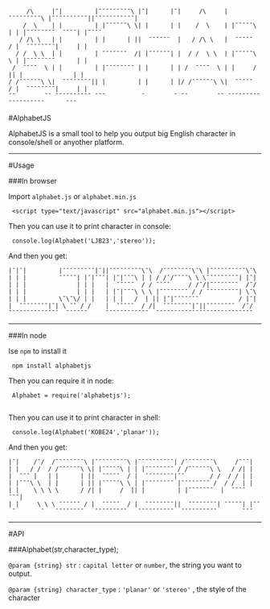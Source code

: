 ```

     /\     |ˉ|         |ˉˉˉˉˉˉˉˉˉ\ |ˉ|      |ˉ|     /\     |ˉˉˉˉˉˉˉˉˉ\ |ˉˉˉˉˉˉˉˉˉˉ||ˉˉˉˉˉˉˉˉˉˉˉ|
    /  \    | |         | |ˉˉˉˉˉˉ\ \| |      | |    /  \    | |ˉˉˉˉˉ\ | | |ˉˉˉˉˉˉˉˉ  ˉˉˉˉ| |ˉˉˉˉ 
   / /\ \   | |         | |      | ||  ˉˉˉˉˉˉ  |   / /\ \   |  ˉˉˉˉˉ  / |  ˉˉˉˉˉˉˉˉ|     | |     
  / /  \ \  | |         | ˉˉˉˉˉˉˉ  /| |ˉˉˉˉˉˉ| |  / /  \ \  | |ˉˉˉˉˉ\ \ | |ˉˉˉˉˉˉˉˉ      | |     
 /  ˉˉˉˉ  \ | |         | |ˉˉˉˉˉˉˉˉ | |      | | /  ˉˉˉˉ  \ | |     /  || |              | |     
/ /ˉˉˉˉˉˉ\ \|  ˉˉˉˉˉˉˉˉ|| |         | |      | |/ /ˉˉˉˉˉˉ\ \|  ˉˉˉˉˉ  / |  ˉˉˉˉˉˉˉˉ|     | |     
ˉˉ        ˉˉ ˉˉˉˉˉˉˉˉˉˉ ˉˉˉ          ˉ        ˉ ˉˉ        ˉˉ ˉˉˉˉˉˉˉˉˉ   ˉˉˉˉˉˉˉˉˉˉ      ˉˉˉ     

```

#AlphabetJS

AlphabetJS is a small tool to help you output big English character in console/shell or anyother platform.

------

#Usage  

###In browser

Import `alphabet.js` or `alphabet.min.js`


```
 <script type="text/javascript" src="alphabet.min.js"></script>

```

Then you can use it to print character in console:

```
 console.log(Alphabet('LJB23','stereo'));
```

And then you get:

```
|ˉ|ˉ|         |ˉˉˉˉˉˉˉˉˉ|ˉ||ˉˉˉˉˉˉˉˉˉ\ˉ\  /ˉˉˉˉˉˉˉˉ\ˉ\ |ˉˉˉˉˉˉˉˉˉˉ\ˉ\
| | |         ˉˉˉˉˉ| |ˉ|ˉˉˉ| |ˉ|ˉˉˉ\ | | / /ˉ/ˉˉˉˉ\ \ \ˉˉˉˉˉˉˉˉˉ| |ˉ|
| | |              | | |   |  ˉˉˉˉˉ  / / ˉˉˉˉ     / /ˉ/|ˉˉˉˉˉˉˉˉ  /ˉ/
| | |              | | |   | |ˉ|ˉˉˉ\ \ \ |ˉˉˉˉˉˉˉˉ / / ˉˉˉˉˉˉˉˉˉ| \ˉ\
| | |         \ˉ\ˉ\/ | |   | | |   /  | || |ˉ|ˉˉˉˉˉˉˉ           / |ˉ|
|  ˉˉˉˉˉˉˉˉ|ˉ| \ ˉˉ / /    |  ˉˉˉˉˉ  / /|  ˉˉˉˉˉˉˉˉ|ˉ||ˉˉˉˉˉˉˉˉ  /ˉ/
ˉˉˉˉˉˉˉˉˉˉˉˉˉˉ  ˉˉˉˉˉˉ     ˉˉˉˉˉˉˉˉˉˉˉˉ  ˉˉˉˉˉˉˉˉˉˉˉˉˉˉˉˉˉˉˉˉˉˉˉˉˉˉˉ 
```
---------

###In node

Ise `npm` to install it 

```
 npm install alphabetjs
```
Then you can require it in node:

```
 Alphabet = require('alphabetjs');
  
```
Then you can use it to print character in shell:

```
 console.log(Alphabet('KOBE24','planar'));
```

And then you get:

```
|ˉ|    /ˉ/  /ˉˉˉˉˉˉˉˉ\ |ˉˉˉˉˉˉˉˉˉ\ |ˉˉˉˉˉˉˉˉˉˉ| /ˉˉˉˉˉˉˉˉ\     /ˉˉˉ|   
| |   / /  / /ˉˉˉˉˉˉ\ \| |ˉˉˉˉˉ\ | | |ˉˉˉˉˉˉˉˉ / /ˉˉˉˉˉˉ\ \   / /| |   
|  ˉˉˉ |   | |      | ||  ˉˉˉˉˉ  / |  ˉˉˉˉˉˉˉˉ|ˉˉ       / /  / / | |   
| |ˉˉˉ\ \  | |      | || |ˉˉˉˉˉ\ \ | |ˉˉˉˉˉˉˉˉ |ˉˉˉˉˉˉˉˉ /  / /  | |   
| |    \ \ \ \      / /| |     /  || |         | |ˉˉˉˉˉˉˉ  |  ˉˉˉˉ ˉˉˉ|
| |     \ \ \ ˉˉˉˉˉˉ / |  ˉˉˉˉˉ  / |  ˉˉˉˉˉˉˉˉ||  ˉˉˉˉˉˉˉˉ| ˉˉˉˉˉ| |ˉˉ 
 ˉ       ˉ   ˉˉˉˉˉˉˉˉ   ˉˉˉˉˉˉˉˉˉ   ˉˉˉˉˉˉˉˉˉˉ  ˉˉˉˉˉˉˉˉˉˉ       ˉˉˉ 

```


--------------
#API

###Alphabet(str,character_type);

`@param {string} str` : `capital letter` or `number`, the string you want to output.

`@param {string} character_type` : `'planar'` or `'stereo'` , the style of the character

